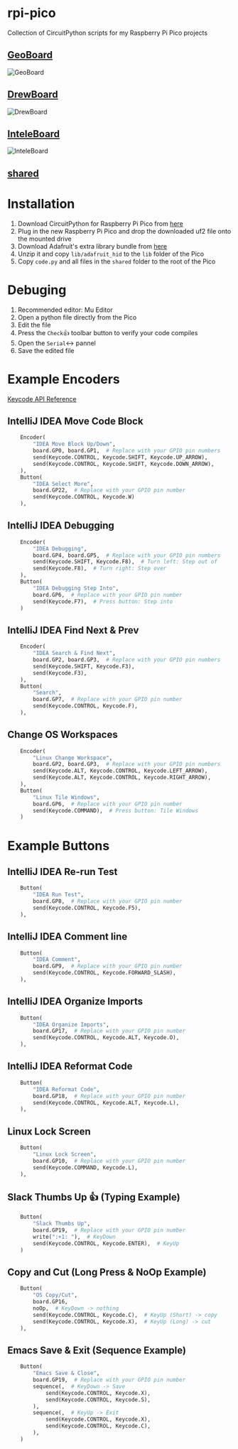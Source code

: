 # rpi-pico
Collection of CircuitPython scripts for my Raspberry Pi Pico projects

## [GeoBoard](GeoBoard/README.md)
![GeoBoard](GeoBoard/GeoBoard.jpg)

## [DrewBoard](DrewBoard/README.md)
![DrewBoard](DrewBoard/DrewBoard.jpg)

## [InteleBoard](InteleBoard/README.md)
![InteleBoard](InteleBoard/InteleBoard.jpg)

## [shared](shared/README.md)

# Installation
1. Download CircuitPython for Raspberry Pi Pico from [here](https://circuitpython.org/board/raspberry_pi_pico/)
2. Plug in the new Raspberry Pi Pico and drop the downloaded uf2 file onto the mounted drive
3. Download Adafruit's extra library bundle from [here](https://circuitpython.org/libraries)
4. Unzip it and copy `lib/adafruit_hid` to the `lib` folder of the Pico
5. Copy `code.py` and all files in the `shared` folder to the root of the Pico

# Debuging
1. Recommended editor: Mu Editor
2. Open a python file directly from the Pico
3. Edit the file
4. Press the `Check`👍 toolbar button to verify your code compiles
5. Open the `Serial`↔️ pannel
6. Save the edited file

# Example Encoders
[Keycode API Reference](https://circuitpython.readthedocs.io/projects/hid/en/latest/api.html#adafruit-hid-keycode-keycode)

## IntelliJ IDEA Move Code Block
```python
    Encoder(
        "IDEA Move Block Up/Down",
        board.GP0, board.GP1,  # Replace with your GPIO pin numbers
        send(Keycode.CONTROL, Keycode.SHIFT, Keycode.UP_ARROW),
        send(Keycode.CONTROL, Keycode.SHIFT, Keycode.DOWN_ARROW),
    ),
    Button(
        "IDEA Select More",
        board.GP22,  # Replace with your GPIO pin number
        send(Keycode.CONTROL, Keycode.W)
    ),
```

## IntelliJ IDEA Debugging
```python
    Encoder(
        "IDEA Debugging",
        board.GP4, board.GP5,  # Replace with your GPIO pin numbers
        send(Keycode.SHIFT, Keycode.F8),  # Turn left: Step out of
        send(Keycode.F8),  # Turn right: Step over
    ),
    Button(
        "IDEA Debugging Step Into",
        board.GP6,  # Replace with your GPIO pin number
        send(Keycode.F7),  # Press button: Step into
    )
```

## IntelliJ IDEA Find Next & Prev
```python
    Encoder(
        "IDEA Search & Find Next",
        board.GP2, board.GP3,  # Replace with your GPIO pin numbers
        send(Keycode.SHIFT, Keycode.F3),
        send(Keycode.F3),
    ),
    Button(
        "Search",
        board.GP7,  # Replace with your GPIO pin number
        send(Keycode.CONTROL, Keycode.F),
    ),
```

## Change OS Workspaces
```python
    Encoder(
        "Linux Change Workspace",
        board.GP2, board.GP3,  # Replace with your GPIO pin numbers
        send(Keycode.ALT, Keycode.CONTROL, Keycode.LEFT_ARROW),
        send(Keycode.ALT, Keycode.CONTROL, Keycode.RIGHT_ARROW),
    ),
    Button(
        "Linux Tile Windows",
        board.GP6,  # Replace with your GPIO pin number
        send(Keycode.COMMAND),  # Press button: Tile Windows
    )
```

# Example Buttons
## IntelliJ IDEA Re-run Test
```python
    Button(
        "IDEA Run Test",
        board.GP8,  # Replace with your GPIO pin number
        send(Keycode.CONTROL, Keycode.F5),
    ),
```

## IntelliJ IDEA Comment line
```python
    Button(
        "IDEA Comment",
        board.GP9,  # Replace with your GPIO pin number
        send(Keycode.CONTROL, Keycode.FORWARD_SLASH),
    ),
```

## IntelliJ IDEA Organize Imports
```python
    Button(
        "IDEA Organize Imports",
        board.GP17,  # Replace with your GPIO pin number
        send(Keycode.CONTROL, Keycode.ALT, Keycode.O),
    ),
```

## IntelliJ IDEA Reformat Code
```python
    Button(
        "IDEA Reformat Code",
        board.GP18,  # Replace with your GPIO pin number
        send(Keycode.CONTROL, Keycode.ALT, Keycode.L),
    ),
```

## Linux Lock Screen
```python
    Button(
        "Linux Lock Screen",
        board.GP10,  # Replace with your GPIO pin number
        send(Keycode.COMMAND, Keycode.L),
    ),
```

## Slack Thumbs Up 👍 (Typing Example)
```python
    Button(
        "Slack Thumbs Up",
        board.GP19,  # Replace with your GPIO pin number
        write(":+1: "),  # KeyDown
        send(Keycode.CONTROL, Keycode.ENTER),  # KeyUp
    )
```

## Copy and Cut (Long Press & NoOp Example)
```python
    Button(
        "OS Copy/Cut",
        board.GP16,
        noOp,  # KeyDown -> nothing
        send(Keycode.CONTROL, Keycode.C),  # KeyUp (Short) -> copy
        send(Keycode.CONTROL, Keycode.X),  # KeyUp (Long) -> cut
    ),
```

## Emacs Save & Exit (Sequence Example)
```python
    Button(
        "Emacs Save & Close",
        board.GP19,  # Replace with your GPIO pin number
        sequence(,  # KeyDown -> Save
            send(Keycode.CONTROL, Keycode.X),
            send(Keycode.CONTROL, Keycode.S),
        ),
        sequence(,  # KeyUp -> Exit
            send(Keycode.CONTROL, Keycode.X),
            send(Keycode.CONTROL, Keycode.C),
        ),
    )
```
